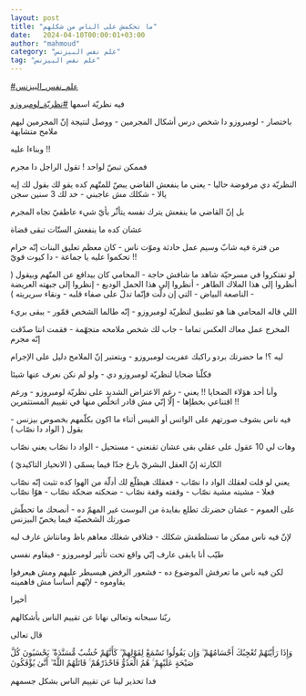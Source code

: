 ```yaml
---
layout: post
title: "ما تحكمش على الناس من شكلهم"
date:   2024-04-10T00:00:01+03:00
author: "mahmoud"
category: "علم نفس البيزنس"
tag: "علم نفس البيزنس"
---
```



[<u>\#علم\_نفس\_البيزنس</u>](https://www.facebook.com/hashtag/%D8%B9%D9%84%D9%85_%D9%86%D9%81%D8%B3_%D8%A7%D9%84%D8%A8%D9%8A%D8%B2%D9%86%D8%B3?__eep__=6&__cft__%5b0%5d=AZUPSXlnWYsvZ_itK3OoCpITZTM0HidlebPM5R12wXadDu-6enDct9u7u8GprVNdimuUFkktkTMZ9b75lepo_8CUCy-BzwZ9GBKOES1FX7ezcScNb4e6Y1YS5rE1jaouw0vQ7vappl5AZ9BRsAc8_HesfGdh9w7Aoof2ZUVtwOOJ4-ITBfmF7drv6UyClrBF6y4&__tn__=*NK-R)




فيه نظريّة اسمها
[<u>\#نظريّة\_لومبروزو</u>](https://www.facebook.com/hashtag/%D9%86%D8%B8%D8%B1%D9%8A%D9%91%D8%A9_%D9%84%D9%88%D9%85%D8%A8%D8%B1%D9%88%D8%B2%D9%88?__eep__=6&__cft__%5b0%5d=AZUPSXlnWYsvZ_itK3OoCpITZTM0HidlebPM5R12wXadDu-6enDct9u7u8GprVNdimuUFkktkTMZ9b75lepo_8CUCy-BzwZ9GBKOES1FX7ezcScNb4e6Y1YS5rE1jaouw0vQ7vappl5AZ9BRsAc8_HesfGdh9w7Aoof2ZUVtwOOJ4-ITBfmF7drv6UyClrBF6y4&__tn__=*NK-R)

باختصار - لومبروزو دا شخص درس أشكال المجرمين - ووصل
لنتيجة إنّ المجرمين ليهم ملامح متشابهة

وبناءا عليه !!

فممكن تبصّ لواحد ! تقول الراجل دا مجرم




النظريّة دي مرفوضة حاليا - يعني ما ينفعش القاضي يبصّ
للمتّهم كده يقو لك بقول لك إيه يالا - شكلك مش عاجبني - خد لك 3 سنين
سجن




بل إنّ القاضي ما ينفعش يترك نفسه يتأثّر بأيّ شيء عاطفيّ تجاه
المجرم

عشان كده ما ينفعش الستّات تبقى قضاة




من فترة فيه شابّ وسيم عمل حادثة وموّت ناس - كان معظم تعليق
البنات إنّه حرام تحكموا عليه يا جماعة - دا كيوت قويّ !!




لو تفتكروا في مسرحيّة شاهد ما شافش حاجة - المحامي كان
بيدافع عن المتّهم وبيقول ( أنظروا إلى هذا الملاك الطاهر - أنظروا إلى هذا
الحمل الوديع - إنظروا إلى جبهته العريضة - الناصعة البياض - التي إن دلّت
فإنّما تدلّ على صفاء قلبه - ونقاء سريريته )




اللي قاله المحامي هنا هو تطبيق لنظريّة لومبروزو - إنّه
طالما الشخص قمّور - يبقى بريء




المخرج عمل معاك العكس تماما - جاب لك شخص ملامحه متجهّمة -
فقمت انتا صدّقت إنّه مجرم

ليه ؟! ما حضرتك بردو راكبك عفريت لومبروزو - وبتعتبر إنّ
الملامح دليل على الإجرام




فكلّنا ضحايا لنظريّة لومبروزو دي - ولو لم نكن نعرف عنها
شيئا




وأنا أحد هؤلاء الضحايا !! يعني - رغم الاعتراض الشديد على
نظريّة لومبروزو - ورغم اقتناعي بخطإها - إلّا إنّي مش قادر اتخلّص منها في
تقييم المستثمرين !!




فيه ناس بشوف صورتهم على الواتس أو الفيس أثناء ما اكون
بكلّمهم بخصوص بيزنس - بقول ( الواد دا نصّاب )

وهات لي 10 عقول على عقلي بقى عشان تقنعني - مستحيل -
الواد دا نصّاب يعني نصّاب




الكارثة إنّ العقل البشريّ بارع جدّا فيما يسمّى ( الانحياز
التاكيديّ )

يعني لو قلت لعقلك الواد دا نصّاب - فعقلك هيطلّع لك أدلّة من
الهوا كده تثبت إنّه نصّاب فعلا - مشيته مشية نصّاب - وقفته وقفة نصّاب - ضحكته
ضحكة نصّاب - هوّا نصّاب




على العموم - عشان حضرتك تطلع بفايدة من البوست غير المهمّ
ده - أنصحك ما تحطّش صورتك الشخصيّة فيما يخصّ البيزنس

لإنّ فيه ناس ممكن ما تستلطفش شكلك - فتلاقي شغلك معاهم باظ
ومانتاش عارف ليه




طيّب أنا بابقى عارف إنّي واقع تحت تأثير لومبروزو - فبقاوم
نفسي

لكن فيه ناس ما تعرفش الموضوع ده - فشعور الرفض هيسيطر
عليهم ومش هيعرفوا يقاوموه - لإنّهم أساسا مش فاهمينه




أخيرا

ربّنا سبحانه وتعالى نهانا عن تقييم الناس بأشكالهم

قال تعالى




وَإِذَا رَأَيْتَهُمْ تُعْجِبُكَ أَجْسَامُهُمْ ۖ وَإِن يَقُولُوا تَسْمَعْ لِقَوْلِهِمْ ۖ
كَأَنَّهُمْ خُشُبٌ مُّسَنَّدَةٌ ۖ يَحْسَبُونَ كُلَّ صَيْحَةٍ عَلَيْهِمْ ۚ هُمُ الْعَدُوُّ فَاحْذَرْهُمْ ۚ قَاتَلَهُمُ اللَّهُ
ۖ أَنَّىٰ يُؤْفَكُونَ




فدا تحذير لينا عن تقييم الناس بشكل جسمهم
